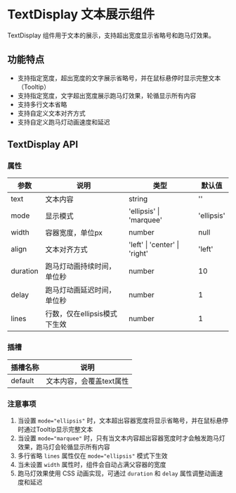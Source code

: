 <script setup>
import demo from './demo.vue'
</script>

# TextDisplay 文本展示组件

TextDisplay 组件用于文本的展示，支持超出宽度显示省略号和跑马灯效果。

## 功能特点

- 支持指定宽度，超出宽度的文字展示省略号，并在鼠标悬停时显示完整文本（Tooltip）
- 支持指定宽度，文字超出宽度展示跑马灯效果，轮循显示所有内容
- 支持多行文本省略
- 支持自定义文本对齐方式
- 支持自定义跑马灯动画速度和延迟

<Preview comp-name="TextDisplay" demo-name="demo">
  <demo />
</Preview>

## TextDisplay API

### 属性

| 参数     | 说明                               | 类型                       | 默认值    |
| -------- | ---------------------------------- | -------------------------- | --------- |
| text     | 文本内容                           | string                     | ''        |
| mode     | 显示模式                           | 'ellipsis' \| 'marquee'    | 'ellipsis'|
| width    | 容器宽度，单位px                   | number                     | null      |
| align    | 文本对齐方式                       | 'left' \| 'center' \| 'right' | 'left' |
| duration | 跑马灯动画持续时间，单位秒         | number                     | 10        |
| delay    | 跑马灯动画延迟时间，单位秒         | number                     | 1         |
| lines    | 行数，仅在ellipsis模式下生效       | number                     | 1         |

### 插槽

| 插槽名称 | 说明                           |
| -------- | ------------------------------ |
| default  | 文本内容，会覆盖text属性       |

### 注意事项

1. 当设置 `mode="ellipsis"` 时，文本超出容器宽度将显示省略号，并在鼠标悬停时通过Tooltip显示完整文本
2. 当设置 `mode="marquee"` 时，只有当文本内容超出容器宽度时才会触发跑马灯效果，跑马灯会轮循显示所有内容
3. 多行省略 `lines` 属性仅在 `mode="ellipsis"` 模式下生效
4. 当未设置 `width` 属性时，组件会自动占满父容器的宽度
5. 跑马灯效果使用 CSS 动画实现，可通过 `duration` 和 `delay` 属性调整动画速度和延迟 